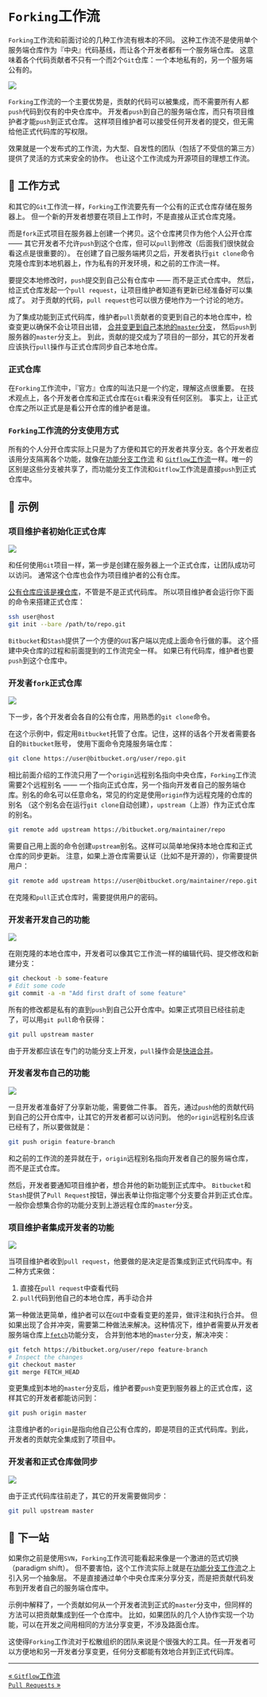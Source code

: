 `Forking`工作流
=======================

`Forking`工作流和前面讨论的几种工作流有根本的不同。
这种工作流不是使用单个服务端仓库作为『中央』代码基线，而让各个开发者都有一个服务端仓库。
这意味着各个代码贡献者不只有一个而2个`Git`仓库：一个本地私有的，另一个服务端公有的。

![](images/git-workflows-forking.png)

`Forking`工作流的一个主要优势是，贡献的代码可以被集成，而不需要所有人都`push`代码到仅有的中央仓库中。
开发者`push`到自己的服务端仓库，而只有项目维护者才能`push`到正式仓库。
这样项目维护者可以接受任何开发者的提交，但无需给他正式代码库的写权限。

效果就是一个发布式的工作流，为大型、自发性的团队（包括了不受信的第三方）提供了灵活的方式来安全的协作。
也让这个工作流成为开源项目的理想工作流。

:beer: 工作方式
---------------------

和其它的`Git`工作流一样，`Forking`工作流要先有一个公有的正式仓库存储在服务器上。
但一个新的开发者想要在项目上工作时，不是直接从正式仓库克隆。

而是`fork`正式项目在服务器上创建一个拷贝。这个仓库拷贝作为他个人公开仓库 ——
其它开发者不允许`push`到这个仓库，但可以`pull`到修改（后面我们很快就会看这点是很重要的）。
在创建了自己服务端拷贝之后，开发者执行`git clone`命令克隆仓库到本地机器上，作为私有的开发环境，和之前的工作流一样。

要提交本地修改时，`push`提交到自己公有仓库中 —— 而不是正式仓库中。
然后，给正式仓库发起一个`pull request`，让项目维护者知道有更新已经准备好可以集成了。
对于贡献的代码，`pull request`也可以很方便地作为一个讨论的地方。

为了集成功能到正式代码库，维护者`pull`贡献者的变更到自己的本地仓库中，检查变更以确保不会让项目出错，
[合并变更到自己本地的`master`分支](https://www.atlassian.com/git/tutorial/git-branches#!merge)，
然后`push`到服务器的`master`分支上。
到此，贡献的提交成为了项目的一部分，其它的开发者应该执行`pull`操作与正式仓库同步自己本地仓库。

### 正式仓库

在`Forking`工作流中，『官方』仓库的叫法只是一个约定，理解这点很重要。
在技术观点上，各个开发者仓库和正式仓库在`Git`看来没有任何区别。
事实上，让正式仓库之所以正式是是看公开仓库的维护者是谁。

### `Forking`工作流的分支使用方式

所有的个人分开仓库实际上只是为了方便和其它的开发者共享分支。各个开发者应该用分支隔离各个功能，就像在[功能分支工作流](workflow-feature-branch.md)
和 [`Gitflow`工作流](workflow-forking.md)一样。唯一的区别是这些分支被共享了，而功能分支工作流和`Gitflow`工作流是直接`push`到正式仓库中。

:beer: 示例
---------------------

### 项目维护者初始化正式仓库

![](images/git-workflows-forking-1.png)

和任何使用`Git`项目一样，第一步是创建在服务器上一个正式仓库，让团队成功可以访问。
通常这个仓库也会作为项目维护者的公有仓库。

[公有仓库应该是裸仓库](https://www.atlassian.com/git/tutorial/git-basics#!init)，不管是不是正式代码库。
所以项目维护者会运行你下面的命令来搭建正式仓库：

```bash
ssh user@host
git init --bare /path/to/repo.git
```

`Bitbucket`和`Stash`提供了一个方便的`GUI`客户端以完成上面命令行做的事。
这个搭建中央仓库的过程和前面提到的工作流完全一样。
如果已有代码库，维护者也要`push`到这个仓库中。

### 开发者`fork`正式仓库

![](images/git-workflows-forking-2.png)

下一步，各个开发者会各自的公有仓库，用熟悉的`git clone`命令。

在这个示例中，假定用`Bitbucket`托管了仓库。记住，这样的话各个开发者需要各自的`Bitbucket`账号，
使用下面命令克隆服务端仓库：

```bash
git clone https://user@bitbucket.org/user/repo.git
```

相比前面介绍的工作流只用了一个`origin`远程别名指向中央仓库，`Forking`工作流需要2个远程别名 ——
一个指向正式仓库，另一个指向开发者自己的服务端仓库。别名的命名可以任意命名，常见的约定是使用`origin`作为远程克隆的仓库的别名
（这个别名会在运行`git clone`自动创建），`upstream`（上游）作为正式仓库的别名。

```bash
git remote add upstream https://bitbucket.org/maintainer/repo
```

需要自己用上面的命令创建`upstream`别名。这样可以简单地保持本地仓库和正式仓库的同步更新。
注意，如果上游仓库需要认证（比如不是开源的），你需要提供用户：

```bash
git remote add upstream https://user@bitbucket.org/maintainer/repo.git
```

在克隆和`pull`正式仓库时，需要提供用户的密码。

### 开发者开发自己的功能

![](images/git-workflows-forking-4.png)

在刚克隆的本地仓库中，开发者可以像其它工作流一样的编辑代码、提交修改和新建分支：

```bash
git checkout -b some-feature
# Edit some code
git commit -a -m "Add first draft of some feature"
```

所有的修改都是私有的直到`push`到自己公开仓库中。如果正式项目已经往前走了，可以用`git pull`命令获得：

```bash
git pull upstream master
```

由于开发都应该在专门的功能分支上开发，`pull`操作会是[快进合并](https://www.atlassian.com/git/tutorial/git-branches#!merge)。

### 开发者发布自己的功能

![](images/git-workflows-forking-5.png)

一旦开发者准备好了分享新功能，需要做二件事。
首先，通过`push`他的贡献代码到自己的公开仓库中，让其它的开发者都可以访问到。
他的`origin`远程别名应该已经有了，所以要做就是：

```bash
git push origin feature-branch
```

和之前的工作流的差异就在于，`origin`远程别名指向开发者自己的服务端仓库，而不是正式仓库。

然后，开发者要通知项目维护者，想合并他的新功能到正式库中。
`Bitbucket`和`Stash`提供了`Pull Request`按钮，弹出表单让你指定哪个分支要合并到正式仓库。
一般你会想集合你的功能分支到上游远程仓库的`master`分支。

### 项目维护者集成开发者的功能

![](images/git-workflows-forking-6.png)

当项目维护者收到`pull request`，他要做的是决定是否集成到正式代码库中。有二种方式来做：

1. 直接在`pull request`中查看代码
1. `pull`代码到他自己的本地仓库，再手动合并

第一种做法更简单，维护者可以在`GUI`中查看变更的差异，做评注和执行合并。
但如果出现了合并冲突，需要第二种做法来解决。这种情况下，维护者需要从开发者服务端仓库上[`fetch`](https://www.atlassian.com/git/tutorial/remote-repositories#!fetch)功能分支，
合并到他本地的`master`分支，解决冲突：

```bash
git fetch https://bitbucket.org/user/repo feature-branch
# Inspect the changes
git checkout master
git merge FETCH_HEAD
```

变更集成到本地的`master`分支后，维护者要`push`变更到服务器上的正式仓库，这样其它的开发者都能访问到：

```bash
git push origin master
```

注意维护者的`origin`是指向他自己公有仓库的，即是项目的正式代码库。到此，开发者的贡献完全集成到了项目中。

### 开发者和正式仓库做同步

![](images/git-workflows-forking-7.png)

由于正式代码库往前走了，其它的开发需要做同步：

```bash
git pull upstream master
```

:beer: 下一站
-----------------

如果你之前是使用`SVN`，`Forking`工作流可能看起来像是一个激进的范式切换（paradigm shift）。
但不要害怕，这个工作流实际上就是在[功能分支工作流](workflow-feature-branch.md)之上引入另一个抽象层。
不是直接通过单个中央仓库来分享分支，而是把贡献代码发布到开发者自己的服务端仓库中。

示例中解释了，一个贡献如何从一个开发者流到正式的`master`分支中，但同样的方法可以把贡献集成到任一个仓库中。
比如，如果团队的几个人协作实现一个功能，可以在开发之间用相同的方法分享变更，不涉及路面仓库。

这使得`Forking`工作流对于松散组织的团队来说是个很强大的工具。任一开发者可以方便地和另一开发者分享变更，任何分支都能有效地合并到正式代码库。

-----------------

[« `Gitflow`工作流](workflow-gitflow.md)　　　　　　　　　　　　　　　　　　　　　　　　　　　　　　　　[`Pull Requests` »](pull-request.md)
